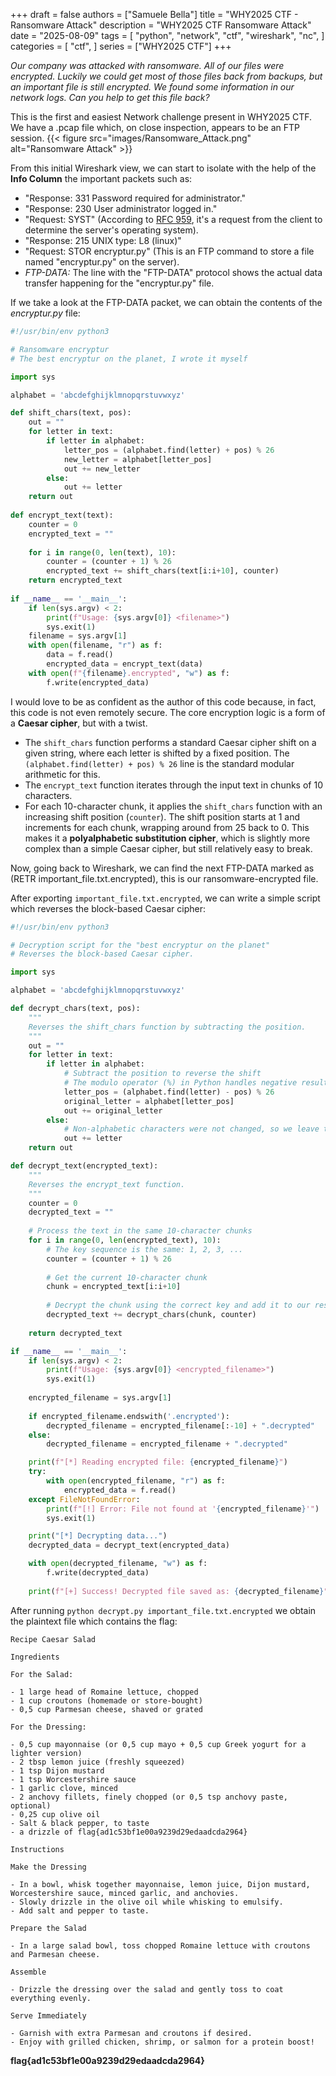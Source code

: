 +++
draft = false
authors = ["Samuele Bella"]
title = "WHY2025 CTF - Ransomware Attack"
description = "WHY2025 CTF Ransomware Attack"
date = "2025-08-09"
tags = [
    "python",
    "network",
    "ctf",
    "wireshark",
    "nc",
]
categories = [
    "ctf",
]
series = ["WHY2025 CTF"]
+++

*Our company was attacked with ransomware. All of our files were encrypted. Luckily we could get most of those files back from backups, but an important file is still encrypted. We found some information in our network logs. Can you help to get this file back?*

This is the first and easiest Network challenge present in WHY2025 CTF.
We have a .pcap file which, on close inspection,  appears to be an FTP session.
{{< figure src="images/Ransomware_Attack.png" alt="Ransomware Attack" >}}

From this initial Wireshark view, we can start to isolate with the help of the **Info Column** the important packets such as:
- "Response: 331 Password required for administrator."
- "Response: 230 User administrator logged in."   
- "Request: SYST"  (According to [RFC 959](https://www.rfc-editor.org/rfc/rfc959), it's a request from the client to determine the server's operating system).
- "Response: 215 UNIX type: L8 (linux)"
- "Request: STOR encryptur.py" (This is an FTP command to store a file named "encryptur.py" on the server).
- *FTP-DATA:* The line with the "FTP-DATA" protocol shows the actual data transfer happening for the "encryptur.py" file.

If we take a look at the FTP-DATA packet, we can obtain the contents of the *encryptur.py* file:
```python
#!/usr/bin/env python3

# Ransomware encryptur
# The best encryptur on the planet, I wrote it myself

import sys

alphabet = 'abcdefghijklmnopqrstuvwxyz'

def shift_chars(text, pos):
	out = ""
	for letter in text:
		if letter in alphabet:
			letter_pos = (alphabet.find(letter) + pos) % 26
			new_letter = alphabet[letter_pos]
			out += new_letter
		else:
			out += letter
	return out
	
def encrypt_text(text):
	counter = 0
	encrypted_text = ""
	
	for i in range(0, len(text), 10):
		counter = (counter + 1) % 26
		encrypted_text += shift_chars(text[i:i+10], counter)
	return encrypted_text
	
if __name__ == '__main__':
	if len(sys.argv) < 2:
		print(f"Usage: {sys.argv[0]} <filename>")
		sys.exit(1)
	filename = sys.argv[1]
	with open(filename, "r") as f:
		data = f.read()
		encrypted_data = encrypt_text(data)
	with open(f"{filename}.encrypted", "w") as f:
		f.write(encrypted_data)
```
I would love to be as confident as the author of this code because, in fact, this code is not even remotely secure.
The core encryption logic is a form of a **Caesar cipher**, but with a twist.

- The `shift_chars` function performs a standard Caesar cipher shift on a given string, where each letter is shifted by a fixed position. The `(alphabet.find(letter) + pos) % 26` line is the standard modular arithmetic for this.
- The `encrypt_text` function iterates through the input text in chunks of 10 characters.
- For each 10-character chunk, it applies the `shift_chars` function with an increasing shift position (`counter`). The shift position starts at 1 and increments for each chunk, wrapping around from 25 back to 0. This makes it a **polyalphabetic substitution cipher**, which is slightly more complex than a simple Caesar cipher, but still relatively easy to break.

Now, going back to Wireshark, we can find the next FTP-DATA marked as (RETR important_file.txt.encrypted), this is our ransomware-encrypted file.

After exporting `important_file.txt.encrypted`, we can write a simple script which reverses the block-based Caesar cipher:
```python
#!/usr/bin/env python3

# Decryption script for the "best encryptur on the planet"
# Reverses the block-based Caesar cipher.

import sys

alphabet = 'abcdefghijklmnopqrstuvwxyz'

def decrypt_chars(text, pos):
    """
    Reverses the shift_chars function by subtracting the position.
    """
    out = ""
    for letter in text:
        if letter in alphabet:
            # Subtract the position to reverse the shift
            # The modulo operator (%) in Python handles negative results correctly
            letter_pos = (alphabet.find(letter) - pos) % 26
            original_letter = alphabet[letter_pos]
            out += original_letter
        else:
            # Non-alphabetic characters were not changed, so we leave them as is
            out += letter
    return out

def decrypt_text(encrypted_text):
    """
    Reverses the encrypt_text function.
    """
    counter = 0
    decrypted_text = ""
    
    # Process the text in the same 10-character chunks
    for i in range(0, len(encrypted_text), 10):
        # The key sequence is the same: 1, 2, 3, ...
        counter = (counter + 1) % 26
        
        # Get the current 10-character chunk
        chunk = encrypted_text[i:i+10]
        
        # Decrypt the chunk using the correct key and add it to our result
        decrypted_text += decrypt_chars(chunk, counter)
        
    return decrypted_text

if __name__ == '__main__':
    if len(sys.argv) < 2:
        print(f"Usage: {sys.argv[0]} <encrypted_filename>")
        sys.exit(1)
    
    encrypted_filename = sys.argv[1]
    
    if encrypted_filename.endswith('.encrypted'):
        decrypted_filename = encrypted_filename[:-10] + ".decrypted"
    else:
        decrypted_filename = encrypted_filename + ".decrypted"

    print(f"[*] Reading encrypted file: {encrypted_filename}")
    try:
        with open(encrypted_filename, "r") as f:
            encrypted_data = f.read()
    except FileNotFoundError:
        print(f"[!] Error: File not found at '{encrypted_filename}'")
        sys.exit(1)

    print("[*] Decrypting data...")
    decrypted_data = decrypt_text(encrypted_data)

    with open(decrypted_filename, "w") as f:
        f.write(decrypted_data)
        
    print(f"[+] Success! Decrypted file saved as: {decrypted_filename}")
```

After running `python decrypt.py important_file.txt.encrypted` we obtain the plaintext file which contains the flag:

```
Recipe Caesar Salad

Ingredients

For the Salad:

- 1 large head of Romaine lettuce, chopped
- 1 cup croutons (homemade or store-bought)
- 0,5 cup Parmesan cheese, shaved or grated

For the Dressing:

- 0,5 cup mayonnaise (or 0,5 cup mayo + 0,5 cup Greek yogurt for a lighter version)
- 2 tbsp lemon juice (freshly squeezed)
- 1 tsp Dijon mustard
- 1 tsp Worcestershire sauce
- 1 garlic clove, minced
- 2 anchovy fillets, finely chopped (or 0,5 tsp anchovy paste, optional)
- 0,25 cup olive oil
- Salt & black pepper, to taste
- a drizzle of flag{ad1c53bf1e00a9239d29edaadcda2964}

Instructions

Make the Dressing

- In a bowl, whisk together mayonnaise, lemon juice, Dijon mustard, Worcestershire sauce, minced garlic, and anchovies.
- Slowly drizzle in the olive oil while whisking to emulsify.
- Add salt and pepper to taste.

Prepare the Salad

- In a large salad bowl, toss chopped Romaine lettuce with croutons and Parmesan cheese.

Assemble

- Drizzle the dressing over the salad and gently toss to coat everything evenly.

Serve Immediately

- Garnish with extra Parmesan and croutons if desired.
- Enjoy with grilled chicken, shrimp, or salmon for a protein boost!
```

**flag{ad1c53bf1e00a9239d29edaadcda2964}**